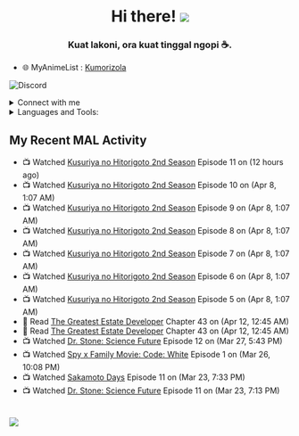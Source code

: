 <h1 align="center">Hi there! <img src="https://media.giphy.com/media/hvRJCLFzcasrR4ia7z/giphy.gif" width="25px"> </h1>
<h3 align="center">Kuat lakoni, ora kuat tinggal ngopi ☕.</h3>

- 🌐 MyAnimeList : [Kumorizola](https://myanimelist.net/animelist/Kumorizola)

![Discord](https://discord.c99.nl/widget/theme-1/761213268009943051.png)
<details>
      <summary>Connect with me</summary>
    <p align="left">
        <a href="https://www.instagram.com/kumorizola/" target="blank"><img align="center"
                src="https://raw.githubusercontent.com/rahuldkjain/github-profile-readme-generator/master/src/images/icons/Social/instagram.svg"
                alt="kumorizola" height="30" width="40" /></a>
        <a href="https://discord.com" target="blank"><img align="center"
                src="https://raw.githubusercontent.com/rahuldkjain/github-profile-readme-generator/master/src/images/icons/Social/discord.svg"
                alt="Kumori#5882" height="30" width="40" /></a>
    </p>
</details>

<details>
    <summary align="left">Languages and Tools:</summary>
<p align="left">
      <a href="https://www.w3schools.com/css/" target="_blank">
        <img src="https://raw.githubusercontent.com/devicons/devicon/master/icons/css3/css3-original-wordmark.svg"
            alt="css3" width="40" height="40" /> </a> <a href="https://www.w3.org/html/" target="_blank"> <img
            src="https://raw.githubusercontent.com/devicons/devicon/master/icons/html5/html5-original-wordmark.svg"
            alt="html5" width="40" height="40" /> </a> <a href="https://www.java.com" target="_blank"> <img
            src="https://raw.githubusercontent.com/devicons/devicon/master/icons/java/java-original.svg" alt="java"
            width="40" height="40" /> </a> <a href="https://developer.mozilla.org/en-US/docs/Web/JavaScript"
            target="_blank"> <img
            src="https://raw.githubusercontent.com/devicons/devicon/master/icons/javascript/javascript-original.svg"
            alt="javascript" width="40" height="40" /> </a> <a href="https://nodejs.org" target="_blank"> <img
            src="https://raw.githubusercontent.com/devicons/devicon/master/icons/nodejs/nodejs-original-wordmark.svg"
            alt="nodejs" width="40" height="40" /> </a> <a href="https://www.python.org" target="_blank"> <img
            src="https://raw.githubusercontent.com/devicons/devicon/master/icons/python/python-original.svg"
            alt="python" width="40" height="40" /> </a> <a href="https://www.typescriptlang.org/" target="_blank"> <img
            src="https://raw.githubusercontent.com/devicons/devicon/master/icons/typescript/typescript-original.svg" 
            alt="typescript" width="40" height="40" /> </a> <a href="https://www.photoshop.com/en" target="_blank"> <img
            src="https://upload.wikimedia.org/wikipedia/commons/a/af/Adobe_Photoshop_CC_icon.svg" alt="photoshop" width="40" height="40"/> </a>
            <a href="https://www.adobe.com/products/premiere.html" target="_blank"> <img
            src="https://upload.wikimedia.org/wikipedia/commons/4/40/Adobe_Premiere_Pro_CC_icon.svg" alt="Premiere pro" width="40" height="40"/> </a>
            <a href="https://www.adobe.com/in/products/illustrator.html" target="_blank"> <img 
            src="https://upload.wikimedia.org/wikipedia/commons/f/fb/Adobe_Illustrator_CC_icon.svg" alt="illustrator" width="40" height="40"/> </a>
      
 </details>
 
 <h2> My Recent MAL Activity</h2>
<!-- MAL_ACTIVITY:start -->

- 📺 Watched [Kusuriya no Hitorigoto 2nd Season](https://MyAnimeList.net/anime.php?id=58514) Episode 11 on (12 hours ago)
- 📺 Watched [Kusuriya no Hitorigoto 2nd Season](https://MyAnimeList.net/anime.php?id=58514) Episode 10 on (Apr 8, 1:07 AM)
- 📺 Watched [Kusuriya no Hitorigoto 2nd Season](https://MyAnimeList.net/anime.php?id=58514) Episode 9 on (Apr 8, 1:07 AM)
- 📺 Watched [Kusuriya no Hitorigoto 2nd Season](https://MyAnimeList.net/anime.php?id=58514) Episode 8 on (Apr 8, 1:07 AM)
- 📺 Watched [Kusuriya no Hitorigoto 2nd Season](https://MyAnimeList.net/anime.php?id=58514) Episode 7 on (Apr 8, 1:07 AM)
- 📺 Watched [Kusuriya no Hitorigoto 2nd Season](https://MyAnimeList.net/anime.php?id=58514) Episode 6 on (Apr 8, 1:07 AM)
- 📺 Watched [Kusuriya no Hitorigoto 2nd Season](https://MyAnimeList.net/anime.php?id=58514) Episode 5 on (Apr 8, 1:07 AM)
- 📖 Read [The Greatest Estate Developer](https://MyAnimeList.net/manga.php?id=147272) Chapter 43 on (Apr 12, 12:45 AM)
- 📖 Read [The Greatest Estate Developer](https://MyAnimeList.net/manga.php?id=147272) Chapter 43 on (Apr 12, 12:45 AM)
- 📺 Watched [Dr. Stone: Science Future](https://MyAnimeList.net/anime.php?id=57592) Episode 12 on (Mar 27, 5:43 PM)
- 📺 Watched [Spy x Family Movie: Code: White](https://MyAnimeList.net/anime.php?id=53888) Episode 1 on (Mar 26, 10:08 PM)
- 📺 Watched [Sakamoto Days](https://MyAnimeList.net/anime.php?id=58939) Episode 11 on (Mar 23, 7:33 PM)
- 📺 Watched [Dr. Stone: Science Future](https://MyAnimeList.net/anime.php?id=57592) Episode 11 on (Mar 23, 7:13 PM)

<!-- MAL_ACTIVITY:end -->

  
<h2 align="left"> <img src="https://media.discordapp.net/attachments/918405470073520168/919220018355523584/ezgif.com-gif-maker_1.gif">
